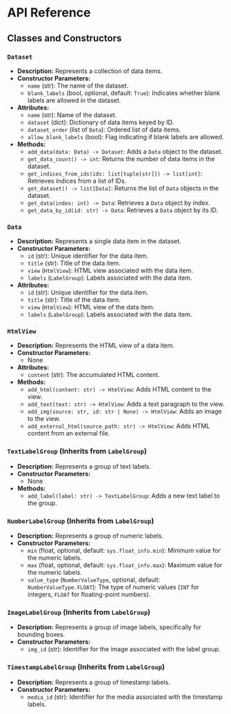 # API Reference

## Classes and Constructors

### `Dataset`

- **Description:** Represents a collection of data items.
- **Constructor Parameters:**
  - `name` (str): The name of the dataset.
  - `blank_labels` (bool, optional, default: `True`): Indicates whether blank labels are allowed in the dataset.
- **Attributes:**
  - `name` (str): Name of the dataset.
  - `dataset` (dict): Dictionary of data items keyed by ID.
  - `dataset_order` (list of `Data`): Ordered list of data items.
  - `allow_blank_labels` (bool): Flag indicating if blank labels are allowed.
- **Methods:**
  - `add_data(data: Data) -> Dataset`: Adds a `Data` object to the dataset.
  - `get_data_count() -> int`: Returns the number of data items in the dataset.
  - `get_indices_from_ids(ids: list[tuple[str]]) -> list[int]`: Retrieves indices from a list of IDs.
  - `get_dataset() -> list[Data]`: Returns the list of `Data` objects in the dataset.
  - `get_data(index: int) -> Data`: Retrieves a `Data` object by index.
  - `get_data_by_id(id: str) -> Data`: Retrieves a `Data` object by its ID.

### `Data`

- **Description:** Represents a single data item in the dataset.
- **Constructor Parameters:**
  - `id` (str): Unique identifier for the data item.
  - `title` (str): Title of the data item.
  - `view` (`HtmlView`): HTML view associated with the data item.
  - `labels` (`LabelGroup`): Labels associated with the data item.
- **Attributes:**
  - `id` (str): Unique identifier for the data item.
  - `title` (str): Title of the data item.
  - `view` (`HtmlView`): HTML view of the data item.
  - `labels` (`LabelGroup`): Labels associated with the data item.

### `HtmlView`

- **Description:** Represents the HTML view of a data item.
- **Constructor Parameters:**
  - None
- **Attributes:**
  - `content` (str): The accumulated HTML content.
- **Methods:**
  - `add_html(content: str) -> HtmlView`: Adds HTML content to the view.
  - `add_text(text: str) -> HtmlView`: Adds a text paragraph to the view.
  - `add_img(source: str, id: str | None) -> HtmlView`: Adds an image to the view.
  - `add_external_html(source_path: str) -> HtmlView`: Adds HTML content from an external file.

### `TextLabelGroup` (Inherits from `LabelGroup`)

- **Description:** Represents a group of text labels.
- **Constructor Parameters:**
  - None
- **Methods:**
  - `add_label(label: str) -> TextLabelGroup`: Adds a new text label to the group.

### `NumberLabelGroup` (Inherits from `LabelGroup`)

- **Description:** Represents a group of numeric labels.
- **Constructor Parameters:**
  - `min` (float, optional, default: `sys.float_info.min`): Minimum value for the numeric labels.
  - `max` (float, optional, default: `sys.float_info.max`): Maximum value for the numeric labels.
  - `value_type` (`NumberValueType`, optional, default: `NumberValueType.FLOAT`): The type of numeric values (`INT` for integers, `FLOAT` for floating-point numbers).

### `ImageLabelGroup` (Inherits from `LabelGroup`)

- **Description:** Represents a group of image labels, specifically for bounding boxes.
- **Constructor Parameters:**
  - `img_id` (str): Identifier for the image associated with the label group.

### `TimestampLabelGroup` (Inherits from `LabelGroup`)

- **Description:** Represents a group of timestamp labels.
- **Constructor Parameters:**
  - `media_id` (str): Identifier for the media associated with the timestamp labels.


